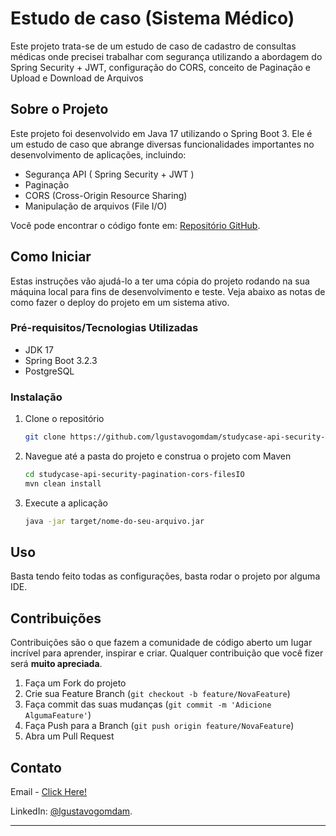 # Estudo de caso (Sistema Médico)

Este projeto trata-se de um estudo de caso de cadastro de consultas médicas onde precisei trabalhar com segurança utilizando a abordagem do Spring Security + JWT, configuração do CORS, conceito de Paginação e Upload e Download de Arquivos

## Sobre o Projeto

Este projeto foi desenvolvido em Java 17 utilizando o Spring Boot 3. Ele é um estudo de caso que abrange diversas funcionalidades importantes no desenvolvimento de aplicações, incluindo:

- Segurança API ( Spring Security + JWT )
- Paginação
- CORS (Cross-Origin Resource Sharing)
- Manipulação de arquivos (File I/O)

Você pode encontrar o código fonte em: [Repositório GitHub](https://github.com/lgustavogomdam/studycase-api-security-pagination-cors-filesIO).

## Como Iniciar

Estas instruções vão ajudá-lo a ter uma cópia do projeto rodando na sua máquina local para fins de desenvolvimento e teste. Veja abaixo as notas de como fazer o deploy do projeto em um sistema ativo.

### Pré-requisitos/Tecnologias Utilizadas

- JDK 17
- Spring Boot 3.2.3
- PostgreSQL

### Instalação

1. Clone o repositório
   ```sh
   git clone https://github.com/lgustavogomdam/studycase-api-security-pagination-cors-filesIO.git
   ```
2. Navegue até a pasta do projeto e construa o projeto com Maven
   ```sh
   cd studycase-api-security-pagination-cors-filesIO
   mvn clean install
   ```
3. Execute a aplicação
   ```sh
   java -jar target/nome-do-seu-arquivo.jar
   ```

## Uso

Basta tendo feito todas as configurações, basta rodar o projeto por alguma IDE.

## Contribuições

Contribuições são o que fazem a comunidade de código aberto um lugar incrível para aprender, inspirar e criar. Qualquer contribuição que você fizer será **muito apreciada**.

1. Faça um Fork do projeto
2. Crie sua Feature Branch (`git checkout -b feature/NovaFeature`)
3. Faça commit das suas mudanças (`git commit -m 'Adicione AlgumaFeature'`)
4. Faça Push para a Branch (`git push origin feature/NovaFeature`)
5. Abra um Pull Request

## Contato

Email - [Click Here!](https://is.gd/lgustavogomdam_contact)

LinkedIn: [@lgustavogomdam](https://www.linkedin.com/in/lgustavogomdam/).

---
